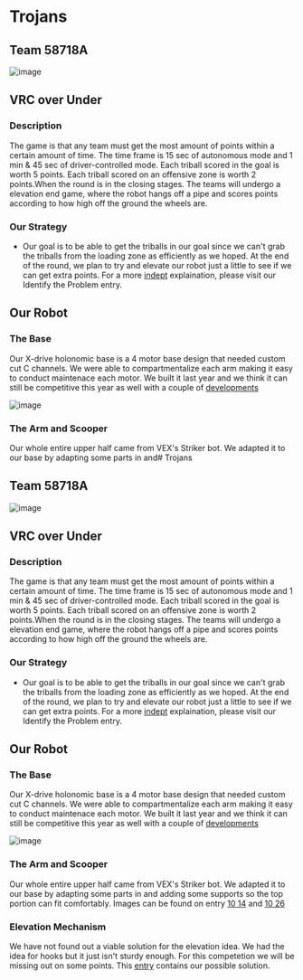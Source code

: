 # Trojans
## Team 58718A

![image](https://github.com/vfmac-robotics/Over_Under_TeamA/assets/145074938/120bc390-d36b-43eb-83f4-f6f7da0a30d1)

## VRC over Under
### Description
The game is that any team must get the most amount of points within a certain amount of time. The time frame is 15 sec of autonomous mode and 1 min & 45 sec of driver-controlled mode. Each triball scored in the goal is worth 5 points. Each triball scored on an offensive zone is worth 2 points.When the round is in the closing stages. The teams will undergo a elevation end game, where the robot hangs off a pipe and scores points according to how high off the ground the wheels are.

### Our Strategy
* Our goal is to be able to get the triballs in our goal since we can't grab the triballs from the loading zone as efficiently as we hoped. At the end of the round, we plan to try and elevate our robot just a little to see if we can get extra points. For a more [indept](EngineeringNotebook/identifying-the-problem-231104_0301.md) explaination, please visit our Identify the Problem entry.

## Our Robot

### The Base
Our X-drive holonomic base is a 4 motor base design that needed custom cut C channels. We were able to compartmentalize each arm making it easy to conduct maintenace each motor. We built it last year and we think it can still be competitive this year as well with a couple of [developments](EngineeringNotebook/baseDesign.md.md)


![image](https://github.com/vfmac-robotics/Over_Under_TeamA/assets/145074938/791dab30-089b-4a26-b50b-c420b4723fd3)

### The Arm and Scooper 
Our whole entire upper half came from VEX's Striker bot. We adapted it to our base by adapting some parts in and# Trojans
## Team 58718A

![image](https://github.com/vfmac-robotics/Over_Under_TeamA/assets/145074938/120bc390-d36b-43eb-83f4-f6f7da0a30d1)

## VRC over Under
### Description
The game is that any team must get the most amount of points within a certain amount of time. The time frame is 15 sec of autonomous mode and 1 min & 45 sec of driver-controlled mode. Each triball scored in the goal is worth 5 points. Each triball scored on an offensive zone is worth 2 points.When the round is in the closing stages. The teams will undergo a elevation end game, where the robot hangs off a pipe and scores points according to how high off the ground the wheels are.

### Our Strategy
* Our goal is to be able to get the triballs in our goal since we can't grab the triballs from the loading zone as efficiently as we hoped. At the end of the round, we plan to try and elevate our robot just a little to see if we can get extra points. For a more [indept](EngineeringNotebook/identifying-the-problem-231104_0301.md) explaination, please visit our Identify the Problem entry.

## Our Robot

### The Base
Our X-drive holonomic base is a 4 motor base design that needed custom cut C channels. We were able to compartmentalize each arm making it easy to conduct maintenace each motor. We built it last year and we think it can still be competitive this year as well with a couple of [developments](EngineeringNotebook/baseDesign.md.md)


![image](https://github.com/vfmac-robotics/Over_Under_TeamA/assets/145074938/791dab30-089b-4a26-b50b-c420b4723fd3)

### The Arm and Scooper 
Our whole entire upper half came from VEX's Striker bot. We adapted it to our base by adapting some parts in and adding some supports so the top portion can fit comfortably. Images can be found on entry [10 14](EngineeringNotebook/10_14_notebook_entry.md) and [10 26](EngineeringNotebook/10_26_notebook_entry.md)

### Elevation Mechanism
We have not found out a viable solution for the elevation idea. We had the idea for hooks but it just isn't sturdy enough. For this competetion we will be missing out on some points. This [entry](EngineeringNotebook/10_26_notebook_entry.md) contains our possible solution.
